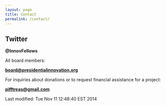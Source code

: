 ```yaml
---
layout: page
title: Contact
permalink: /contact/
---
```


## Twitter

**@InnovFellows**

All board members:

**<board@presidentialinnovation.org>**

For inquiries about donations or to request financial assistance for a project:

**<pifftreas@gmail.com>**



<!-- hhmts start -->Last modified: Tue Nov 11 12:48:40 EST 2014 <!-- hhmts end -->
